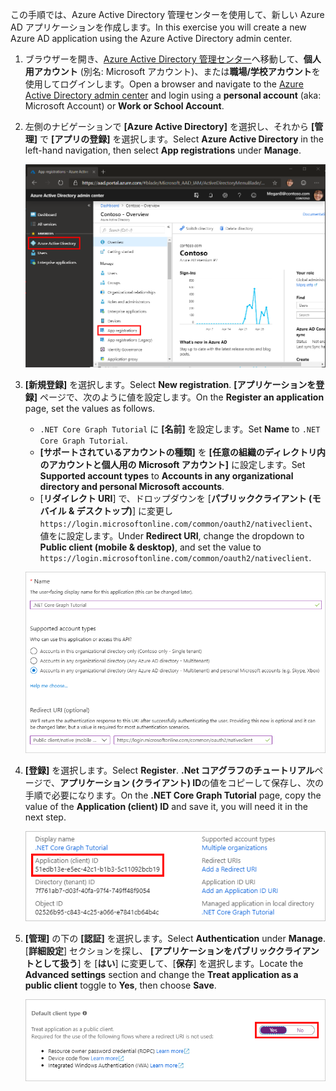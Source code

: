 <!-- markdownlint-disable MD002 MD041 -->

<span data-ttu-id="a64d6-101">この手順では、Azure Active Directory 管理センターを使用して、新しい Azure AD アプリケーションを作成します。</span><span class="sxs-lookup"><span data-stu-id="a64d6-101">In this exercise you will create a new Azure AD application using the Azure Active Directory admin center.</span></span>

1. <span data-ttu-id="a64d6-102">ブラウザーを開き、[Azure Active Directory 管理センター](https://aad.portal.azure.com)へ移動して、**個人用アカウント** (別名: Microsoft アカウント)、または**職場/学校アカウント**を使用してログインします。</span><span class="sxs-lookup"><span data-stu-id="a64d6-102">Open a browser and navigate to the [Azure Active Directory admin center](https://aad.portal.azure.com) and login using a **personal account** (aka: Microsoft Account) or **Work or School Account**.</span></span>

1. <span data-ttu-id="a64d6-103">左側のナビゲーションで **[Azure Active Directory]** を選択し、それから **[管理]** で **[アプリの登録]** を選択します。</span><span class="sxs-lookup"><span data-stu-id="a64d6-103">Select **Azure Active Directory** in the left-hand navigation, then select **App registrations** under **Manage**.</span></span>

    ![<span data-ttu-id="a64d6-104">アプリの登録のスクリーンショット</span><span class="sxs-lookup"><span data-stu-id="a64d6-104">A screenshot of the App registrations</span></span> ](./images/aad-portal-app-registrations.png)

1. <span data-ttu-id="a64d6-105">**[新規登録]** を選択します。</span><span class="sxs-lookup"><span data-stu-id="a64d6-105">Select **New registration**.</span></span> <span data-ttu-id="a64d6-106">**[アプリケーションを登録]** ページで、次のように値を設定します。</span><span class="sxs-lookup"><span data-stu-id="a64d6-106">On the **Register an application** page, set the values as follows.</span></span>

    - <span data-ttu-id="a64d6-107">`.NET Core Graph Tutorial` に **[名前]** を設定します。</span><span class="sxs-lookup"><span data-stu-id="a64d6-107">Set **Name** to `.NET Core Graph Tutorial`.</span></span>
    - <span data-ttu-id="a64d6-108">**[サポートされているアカウントの種類]** を **[任意の組織のディレクトリ内のアカウントと個人用の Microsoft アカウント]** に設定します。</span><span class="sxs-lookup"><span data-stu-id="a64d6-108">Set **Supported account types** to **Accounts in any organizational directory and personal Microsoft accounts**.</span></span>
    - <span data-ttu-id="a64d6-109">[**リダイレクト URI**] で、ドロップダウンを [**パブリッククライアント (モバイル & デスクトップ)**] に変更し`https://login.microsoftonline.com/common/oauth2/nativeclient`、値をに設定します。</span><span class="sxs-lookup"><span data-stu-id="a64d6-109">Under **Redirect URI**, change the dropdown to **Public client (mobile & desktop)**, and set the value to `https://login.microsoftonline.com/common/oauth2/nativeclient`.</span></span>

    ![[アプリケーションを登録する] ページのスクリーンショット](./images/aad-register-an-app.png)

1. <span data-ttu-id="a64d6-111">**[登録]** を選択します。</span><span class="sxs-lookup"><span data-stu-id="a64d6-111">Select **Register**.</span></span> <span data-ttu-id="a64d6-112">**.Net コアグラフのチュートリアル**ページで、**アプリケーション (クライアント) ID**の値をコピーして保存し、次の手順で必要になります。</span><span class="sxs-lookup"><span data-stu-id="a64d6-112">On the **.NET Core Graph Tutorial** page, copy the value of the **Application (client) ID** and save it, you will need it in the next step.</span></span>

    ![新しいアプリ登録のアプリケーション ID のスクリーンショット](./images/aad-application-id.png)

1. <span data-ttu-id="a64d6-114">**[管理]** の下の **[認証]** を選択します。</span><span class="sxs-lookup"><span data-stu-id="a64d6-114">Select **Authentication** under **Manage**.</span></span> <span data-ttu-id="a64d6-115">[**詳細設定**] セクションを探し、 **[アプリケーションをパブリッククライアントとして扱う**] を [**はい**] に変更して、[**保存**] を選択します。</span><span class="sxs-lookup"><span data-stu-id="a64d6-115">Locate the **Advanced settings** section and change the **Treat application as a public client** toggle to **Yes**, then choose **Save**.</span></span>

    ![[既定のクライアントの種類] セクションのスクリーンショット](./images/aad-default-client-type.png)
